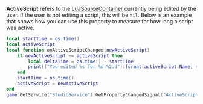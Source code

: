 **ActiveScript** refers to the [LuaSourceContainer](https://developer.roblox.com/en-us/api-reference/class/LuaSourceContainer) currently being edited by the user. If the user is not editing a script, this will be `nil`. Below is an example that shows how you can use this property to measure for how long a script was active.

```lua
local startTime = os.time()
local activeScript
local function onActiveScriptChanged(newActiveScript)
    if newActiveScript ~= activeScript then
        local deltaTime = os.time() - startTime
        print(("You edited %s for %d:%2.d"):format(activeScript.Name, math.floor(deltaTime / 60), deltaTime % 60))
    end
    startTime = os.time()
    activeScript = newActiveScript
end
game:GetService("StudioService"):GetPropertyChangedSignal("ActiveScript"):Connect(onActiveScriptChanged)
```